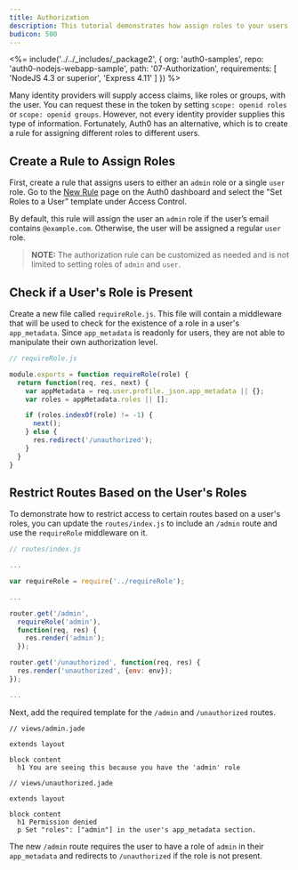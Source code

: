 ```yaml
---
title: Authorization
description: This tutorial demonstrates how assign roles to your users and how to use those claims to authorize or deny a user to access certain routes in the app
budicon: 500
---
```


<%= include('../../_includes/_package2', {
  org: 'auth0-samples',
  repo: 'auth0-nodejs-webapp-sample',
  path: '07-Authorization',
  requirements: [
    'NodeJS 4.3 or superior',
    'Express 4.11'
  ]
}) %>

Many identity providers will supply access claims, like roles or groups, with the user. You can request these in the token by setting `scope: openid roles` or `scope: openid groups`. However, not every identity provider supplies this type of information. Fortunately, Auth0 has an alternative, which is to create a rule for assigning different roles to different users.

## Create a Rule to Assign Roles

First, create a rule that assigns users to either an `admin` role or a single `user` role. Go to the [New Rule](https://manage.auth0.com/#/rules/new) page on the Auth0 dashboard and select the "Set Roles to a User" template under Access Control.

By default, this rule will assign the user an `admin` role if the user’s email contains `@example.com`. Otherwise, the user will be assigned a regular `user` role.

> **NOTE:** The authorization rule can be customized as needed and is not limited to setting roles of `admin` and `user`.

## Check if a User's Role is Present

Create a new file called `requireRole.js`. This file will contain a middleware that will be used to check for the existence of a role in a user's `app_metadata`. Since `app_metadata` is readonly for users, they are not able to manipulate their own authorization level.

```js
// requireRole.js

module.exports = function requireRole(role) {
  return function(req, res, next) {
    var appMetadata = req.user.profile._json.app_metadata || {};
    var roles = appMetadata.roles || [];

    if (roles.indexOf(role) != -1) {
      next();
    } else {
      res.redirect('/unauthorized');
    }
  }
}
```

## Restrict Routes Based on the User's Roles

To demonstrate how to restrict access to certain routes based on a user's roles, you can update the `routes/index.js` to include an `/admin` route and use the `requireRole` middleware on it.

```js
// routes/index.js

...

var requireRole = require('../requireRole');

...

router.get('/admin',
  requireRole('admin'),
  function(req, res) {
    res.render('admin');
  });

router.get('/unauthorized', function(req, res) {
  res.render('unauthorized', {env: env});
});

...
```

Next, add the required template for the `/admin` and `/unauthorized` routes.

```jade
// views/admin.jade

extends layout

block content
  h1 You are seeing this because you have the 'admin' role
```

```jade
// views/unauthorized.jade

extends layout

block content
  h1 Permission denied
  p Set "roles": ["admin"] in the user's app_metadata section.
```

The new `/admin` route requires the user to have a role of `admin` in their `app_metadata` and redirects to `/unauthorized` if the role is not present.
